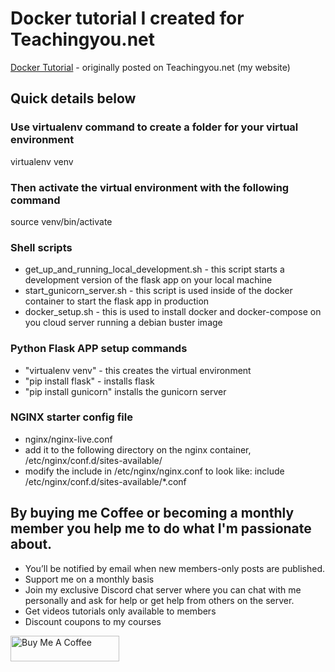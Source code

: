 # Docker tutorial I created for Teachingyou.net

[Docker Tutorial](https://teachingyou.net/docker-multi-container-flask-app/) - originally posted on Teachingyou.net (my website)

## Quick details below

### Use virtualenv command to create a folder for your virtual environment
virtualenv venv

### Then activate the virtual environment with the following command
source venv/bin/activate

### Shell scripts
* get_up_and_running_local_development.sh - this script starts a development version of the flask app on your local machine
* start_gunicorn_server.sh - this script is used inside of the docker container to start the flask app in production
* docker_setup.sh - this is used to install docker and docker-compose on you cloud server running a debian buster image

### Python Flask APP setup commands
* "virtualenv venv" - this creates the virtual environment
* "pip install flask" - installs flask
* "pip install gunicorn" installs the gunicorn server

### NGINX starter config file
- nginx/nginx-live.conf
- add it to the following directory on the nginx container, /etc/nginx/conf.d/sites-available/
- modify the include in /etc/nginx/nginx.conf to look like: include /etc/nginx/conf.d/sites-available/*.conf

## By buying me Coffee or becoming a monthly member you help me to do what I'm passionate about.
* You’ll be notified by email when new members-only posts are published.
* Support me on a monthly basis
* Join my exclusive Discord chat server where you can chat with me personally and ask for help or get help from others on the server.
* Get videos tutorials only available to members
* Discount coupons to my courses

<a class="bmc-button" target="_blank" href="https://www.buymeacoffee.com/z33man"><img src="https://cdn.buymeacoffee.com/buttons/default-orange.png" alt="Buy Me A Coffee" height="41" width="174"></a>
